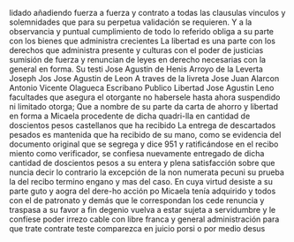 lidado añadiendo fuerza a fuerza y contrato a todas las clausulas vinculos y solemnidades que para su perpetua validación se requieren. Y a la observancia y puntual cumplimiento de todo lo referido obliga a su parte con los bienes que administra crecientes
La libertad es una parte con los derechos que administra presente y culturas con el poder de justicias sumisión de fuerza y renuncian de leyes en derecho necesarias con la general en forma. Su testi
Jose Agustin de Henis
Arroyo de la Leverta
Joseph Jos
Jose Agustin de Leon
A traves de la livreta Jose Juan Alarcon
Antonio Vicente Olagueca
Escribano Publico
Libertad
Jose Agustin Leno
facultades que asegura el otorgante no habersele hasta ahora suspendido ni limitado otorga; Que a nombre de su parte da carta de ahorro y libertad en forma a Micaela procedente de dicha quadri-lla en cantidad de doscientos pesos castellanos que ha recibido
La entrega de descartados pesados es mantenida que ha recibido de su mano, como se evidencia del documento original que se segrega y dice 951 y ratificándose en el recibo miento como verificador, se confiesa nuevamente entregado de dicha cantidad de
doscientos pesos a su entera y plena satisfacción sobre que
nuncia decir lo contrario la excepción de la non numerata pecuni
su prueba la del recibo termino engano y mas del caso. En cuya
virtud desiste a su parte guto y aogra del dere-ho acción po
Micaela tenía adquirido y todos con el de patronato y demás que le correspondan los cede renuncia y traspasa a su favor a fin degenio
vuelva a estar sujeta a servidumbre y le confíese poder irrezo
cable con libre franca y general administración para que trate
contrate teste comparezca en juicio porsi o por medio desus
